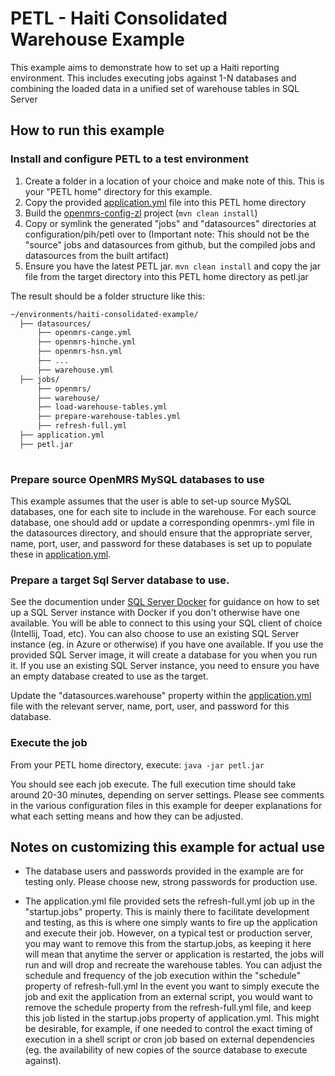 PETL - Haiti Consolidated Warehouse Example
=============================================

This example aims to demonstrate how to set up a Haiti reporting environment.
This includes executing jobs against 1-N databases and combining the loaded data in a unified set of warehouse tables in SQL Server

## How to run this example

### Install and configure PETL to a test environment

1. Create a folder in a location of your choice and make note of this.  This is your "PETL home" directory for this example.
2. Copy the provided [application.yml](./application.yml) file into this PETL home directory
3. Build the [openmrs-config-zl](https://github.com/PIH/openmrs-config-zl) project (`mvn clean install`)
4. Copy or symlink the generated "jobs" and "datasources" directories at configuration/pih/petl over to <PETL home>
   (Important note: This should not be the "source" jobs and datasources from github, but the compiled jobs and datasources from the built artifact)
5. Ensure you have the latest PETL jar.  ```mvn clean install``` and copy the jar file from the target directory into this PETL home directory as petl.jar

The result should be a folder structure like this:

```bash
~/environments/haiti-consolidated-example/
  ├── datasources/
      ├── openmrs-cange.yml
      ├── openmrs-hinche.yml
      ├── openmrs-hsn.yml
      ├── ...
      ├── warehouse.yml
  ├── jobs/
      ├── openmrs/
      ├── warehouse/
      ├── load-warehouse-tables.yml
      ├── prepare-warehouse-tables.yml
      ├── refresh-full.yml
  ├── application.yml
  ├── petl.jar
  
```

### Prepare source OpenMRS MySQL databases to use

This example assumes that the user is able to set-up source MySQL databases, one for each site to include in the warehouse. 
For each source database, one should add or update a corresponding openmrs-<site>.yml file in the datasources directory,
and should ensure that the appropriate server, name, port, user, and password for these databases is set up to populate these in [application.yml](./application.yml).

### Prepare a target Sql Server database to use.

See the documention under [SQL Server Docker](../sqlserver-docker) for guidance on how to set up a SQL Server instance 
with Docker if you don't otherwise have one available.  You will be able to connect to this using your SQL client 
of choice (Intellij, Toad, etc).  You can also choose to use an existing SQL Server instance (eg. in Azure or otherwise) 
if you have one available.  If you use the provided SQL Server image, it will create a database for you when you run it.
If you use an existing SQL Server instance, you need to ensure you have an empty database created to use as the target.

Update the "datasources.warehouse" property within the [application.yml](./application.yml) file with the relevant 
server, name, port, user, and password for this database.

### Execute the job

From your PETL home directory, execute:
```java -jar petl.jar```

You should see each job execute.  The full execution time should take around 20-30 minutes, depending on server settings.
Please see comments in the various configuration files in this example for deeper explanations for what each setting means
and how they can be adjusted.

## Notes on customizing this example for actual use

* The database users and passwords provided in the example are for testing only.  Please choose new, strong passwords for production use.

* The application.yml file provided sets the refresh-full.yml job up in the "startup.jobs" property.  This is mainly there 
  to facilitate development and testing, as this is where one simply wants to fire up the application and execute their job.
  However, on a typical test or production server, you may want to remove this from the startup.jobs, as keeping it here will
  mean that anytime the server or application is restarted, the jobs will run and will drop and recreate the warehouse tables.
  You can adjust the schedule and frequency of the job execution within the "schedule" property of refresh-full.yml
  In the event you want to simply execute the job and exit the application from an external script, you would want to remove
  the schedule property from the refresh-full.yml file, and keep this job listed in the startup.jobs property of application.yml.
  This might be desirable, for example, if one needed to control the exact timing of execution in a shell script or cron job
  based on external dependencies (eg. the availability of new copies of the source database to execute against).
